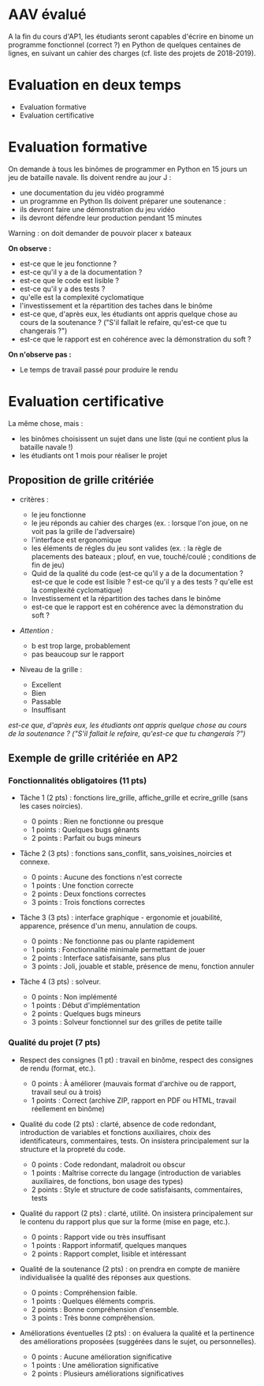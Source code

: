 # AAV évalué

A la fin du cours d'AP1, les étudiants seront capables d'écrire en binome un programme fonctionnel (correct ?) en Python de quelques centaines de lignes, en suivant un cahier des charges (cf. liste des projets de 2018-2019).


# Evaluation en deux temps

* Evaluation formative
* Evaluation certificative

# Evaluation formative

On demande à tous les binômes de programmer en Python en 15 jours un jeu de bataille navale.
Ils doivent rendre au jour J :
* une documentation du jeu vidéo programmé
* un programme en Python
Ils doivent préparer une soutenance :
* ils devront faire une démonstration du jeu vidéo
* ils devront défendre leur production pendant 15 minutes

Warning : on doit demander de pouvoir placer x bateaux


**On observe :**
* est-ce que le jeu fonctionne ?
* est-ce qu'il y a de la documentation ?
* est-ce que le code est lisible ?
* est-ce qu'il y a des tests ?
* qu'elle est la complexité cyclomatique
* l'investissement et la répartition des taches dans le binôme
* est-ce que, d'après eux, les étudiants ont appris quelque chose au cours de la soutenance ?
	("S'il fallait le refaire, qu'est-ce que tu changerais ?")
* est-ce que le rapport est en cohérence avec la démonstration du soft ?


**On n'observe pas :**
* Le temps de travail passé pour produire le rendu

# Evaluation certificative

La même chose, mais :
* les binômes choisissent un sujet dans une liste (qui ne contient plus la bataille navale !)
* les étudiants ont 1 mois pour réaliser le projet

## Proposition de grille critériée


* critères :
	* le jeu fonctionne
	* le jeu réponds au cahier des charges (ex. : lorsque l'on joue, on ne voit pas la grille de l'adversaire) 
	* l'interface est ergonomique
	* les éléments de régles du jeu sont valides (ex. : la règle de placements des bateaux ; plouf, en vue, touché/coulé ; conditions de fin de jeu)
	* Quid de la qualité du code (est-ce qu'il y a de la documentation ? est-ce que le code est lisible ? est-ce qu'il y a des tests ? qu'elle est la complexité cyclomatique)
	* Investissement et la répartition des taches dans le binôme
	* est-ce que le rapport est en cohérence avec la démonstration du soft ?

* _Attention :_
	* b est trop large, probablement
	* pas beaucoup sur le rapport

* Niveau de la grille :
	* Excellent
	* Bien
	* Passable
	* Insuffisant

_est-ce que, d'après eux, les étudiants ont appris quelque chose au cours de la soutenance ?
	("S'il fallait le refaire, qu'est-ce que tu changerais ?")_


## Exemple de grille critériée en AP2


### Fonctionnalités obligatoires (11 pts)


* Tâche 1 (2 pts) : fonctions lire_grille, affiche_grille et ecrire_grille (sans les cases noircies).
	* 0 points : Rien ne fonctionne ou presque
	* 1 points : Quelques bugs gênants
	* 2 points : Parfait ou bugs mineurs

* Tâche 2 (3 pts) : fonctions sans_conflit, sans_voisines_noircies et connexe.
	* 0 points : Aucune des fonctions n'est correcte
	* 1 points : Une fonction correcte
	* 2 points : Deux fonctions correctes
	* 3 points : Trois fonctions correctes

* Tâche 3 (3 pts) : interface graphique - ergonomie et jouabilité, apparence, présence d'un menu, annulation de coups.
	* 0 points : Ne fonctionne pas ou plante rapidement
	* 1 points : Fonctionnalité minimale permettant de jouer
	* 2 points : Interface satisfaisante, sans plus
	* 3 points : Joli, jouable et stable, présence de menu, fonction annuler

* Tâche 4 (3 pts) : solveur.
	* 0 points : Non implémenté
	* 1 points : Début d'implémentation
	* 2 points : Quelques bugs mineurs
	* 3 points : Solveur fonctionnel sur des grilles de petite taille


### Qualité du projet (7 pts)


* Respect des consignes (1 pt) : travail en binôme, respect des consignes de rendu (format, etc.).
	* 0 points : À améliorer (mauvais format d'archive ou de rapport, travail seul ou à trois)
	* 1 points : Correct (archive ZIP, rapport en PDF ou HTML, travail réellement en binôme)

* Qualité du code (2 pts) : clarté, absence de code redondant, introduction de variables et fonctions auxiliaires, choix des identificateurs, commentaires, tests. On insistera principalement sur la structure et la propreté du code.
	* 0 points : Code redondant, maladroit ou obscur
	* 1 points : Maîtrise correcte du langage (introduction de variables auxiliaires, de fonctions, bon usage des types)
	* 2 points : Style et structure de code satisfaisants, commentaires, tests

* Qualité du rapport (2 pts) : clarté, utilité. On insistera principalement sur le contenu du rapport plus que sur la forme (mise en page, etc.).
	* 0 points : Rapport vide ou très insuffisant
	* 1 points : Rapport informatif, quelques manques
	* 2 points : Rapport complet, lisible et intéressant

* Qualité de la soutenance (2 pts) : on prendra en compte de manière individualisée la qualité des réponses aux questions.
	* 0 points : Compréhension faible.
	* 1 points : Quelques éléments compris.
	* 2 points : Bonne compréhension d'ensemble.
	* 3 points : Très bonne compréhension.

* Améliorations éventuelles (2 pts) : on évaluera la qualité et la pertinence des améliorations proposées (suggérées dans le sujet, ou personnelles).
	* 0 points : Aucune amélioration significative
	* 1 points : Une amélioration significative
	* 2 points : Plusieurs améliorations significatives
